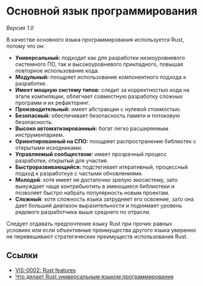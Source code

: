 # Основной язык программирования

*Версия 1.0*

В качестве основного языка программирования используется Rust, потому что он:

- **Универсальный:** подходит как для разработки низкоуровневого системного ПО, так и высокоуровневого прикладного, повышая повторное использование кода.
- **Модульный:** поощряет использование компонентного подхода к разработке.
- **Имеет мощную систему типов:** следит за корректностью кода на этапе компиляции, облегчает совместную разработку сложных программ и их рефакторинг.
- **Производительный:** имеет абстракции с нулевой стоимостью.
- **Безопасный:** обеспечивает безопасность памяти и потоковую безопасность.
- **Высоко автоматизированный:** богат легко расширяемым инструментарием.
- **Ориентированный на СПО:** поощряет распространение библиотек с открытыми исходниками.
- **Управляемый сообществом:** имеет прозрачный процесс разработки, открытый для участия.
- **Быстроразвивающийся:** подстегивает итеративный, процессный подход к разработкуе с частыми обновлениями.
- **Молодой**: хотя имеет не достаточно зрелую экосистему, зато вынуждает чаще контрибьютить в имеющиеся библиотеки и позволяет быстро набрать популярность новым проектам.
- **Сложный**: хотя сложность языка затрудняет его освоение, зато она дает больший диапазон выразительности и поднимает уровень рядового разработчика выше среднего по отрасли.

Следует отдавать предпочтение языку Rust при прочих равных условиях или если объективные преимущества другого языка уверенно не перевешивают стратегических преимуществ использования Rust.

## Ссылки

- [VIS-0002: Rust features](../visions/vis-0002-Rust-features.md)
- [Что делает Rust универсальным языком программирования](https://habr.com/ru/post/504622/)
